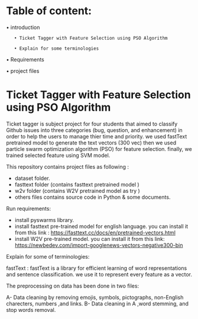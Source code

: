 # Table of content:
• introduction

       • Ticket Tagger with Feature Selection using PSO Algorithm
         
       • Explain for some terminologies

• Requirements 

• project files



# Ticket Tagger with Feature Selection using PSO Algorithm 

Ticket tagger is subject project for four students that aimed to classify Github issues into three categories (bug, question, and enhancement) in order to help the users to manage thier time and priority.  we used fastText pretrained model to generate  the text vectors (300 vec) then we used particle swarm optimization algorithm (PSO) for feature selection. finally, we trained selected feature using SVM model.

This repository contains project files as following : 

*  dataset folder.
*  fasttext folder (contains fasttext pretrained model )
*  w2v folder (contains W2V pretrained model as try )
*  others files contains source code in Python & some documents.

Run requirements: 

* install pyswarms library. 
* install fasttext pre-trained model for english language. you can install it from this link : https://fasttext.cc/docs/en/pretrained-vectors.html
* install W2V  pre-trained model. you can install it from this link:
https://newbedev.com/import-googlenews-vectors-negative300-bin

Explain for some of terminologies:

fastText : fastText is a library for efficient learning of word representations and sentence classification. we use it to represent every feature as a vector.


The preprocessing on data has been done in two files:

A- Data cleaning by removing emojis, symbols, pictographs, non-English charecters, numbers ,and links.
B- Data cleaning in A ,word stemming, and stop words removal. 
